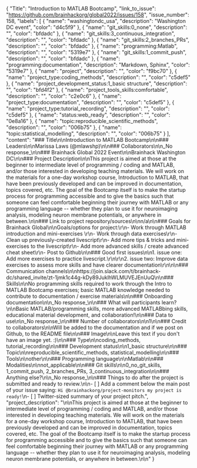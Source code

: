 {
  "Title": "Introduction to MATLAB Bootcamp",
  "link_to_issue": "https://github.com/brainhackorg/global2022/issues/158",
  "issue_number": 158,
  "labels": [
    {
      "name": "washingtondc_usa",
      "description": "Washington DC event",
      "color": "d4c5f9"
    },
    {
      "name": "git_skills:0_none",
      "description": "",
      "color": "bfdadc"
    },
    {
      "name": "git_skills:3_continuous_integration",
      "description": "",
      "color": "bfdadc"
    },
    {
      "name": "git_skills:2_branches_PRs",
      "description": "",
      "color": "bfdadc"
    },
    {
      "name": "programming:Matlab",
      "description": "",
      "color": "5319e7"
    },
    {
      "name": "git_skills:1_commit_push",
      "description": "",
      "color": "bfdadc"
    },
    {
      "name": "programming:documentation",
      "description": "Markdown, Sphinx",
      "color": "5319e7"
    },
    {
      "name": "project",
      "description": "",
      "color": "f9bc70"
    },
    {
      "name": "project_type:coding_methods",
      "description": "",
      "color": "c5def5"
    },
    {
      "name": "project_development_status:1_basic structure",
      "description": "",
      "color": "bfd4f2"
    },
    {
      "name": "project_tools_skills:comfortable",
      "description": "",
      "color": "c2e0c6"
    },
    {
      "name": "project_type:documentation",
      "description": "",
      "color": "c5def5"
    },
    {
      "name": "project_type:tutorial_recording",
      "description": "",
      "color": "c5def5"
    },
    {
      "name": "status:web_ready",
      "description": "",
      "color": "0e8a16"
    },
    {
      "name": "topic:reproducible_scientific_methods",
      "description": "",
      "color": "006b75"
    },
    {
      "name": "topic:statistical_modelling",
      "description": "",
      "color": "006b75"
    }
  ],
  "content": "### Title\n\nIntroduction to MATLAB Bootcamp\n\n### Leaders\n\nMarissa Laws (@mlawshp)\n\n### Collaborators\n\n_No response_\n\n### Brainhack Global 2022 Event\n\nBrainhack Washington DC\n\n### Project Description\n\nThis project is aimed at those at the beginner to intermediate level of programming / coding and MATLAB, and/or those interested in developing teaching materials.  We will work on the materials for a one-day workshop course, Introduction to MATLAB, that have been previously developed and can be improved in documentation, topics covered, etc.  The goal of the Bootcamp itself is to make the startup process for programming accessible and to give the basics such that someone can feel comfortable beginning their journey with MATLAB or any programming language -- whether they plan to use it for neuroimaging analysis, modeling neuron membrane potentials, or anywhere in between.\n\n### Link to project repository/sources\n\nn/a\n\n### Goals for Brainhack Global\n\nGoals/options for project:\r\n- Work through MATLAB introduction and mini-exercises \r\n- Work through data exercises\r\n- Clean up previously-created livescript\r\n- Add more tips & tricks and mini-exercises to the livescript\r\n- Add more advanced skills / create advanced cheat sheet\r\n- Post to Github\n\n### Good first issues\n\n1. issue one: Add more exercises to practice livescript.\r\n\r\n2. issue two: Improve data exercises to assess more skills and have clearer documentation\r\n\n\n### Communication channels\n\nhttps://join.slack.com/t/brainhack-dc/shared_invite/zt-1jmk1c44g-kDy89JuklhWLMUVEJEnUuQ\n\n### Skills\n\nNo programming skills required to work through the Intro to MATLAB Bootcamp exercises; basic MATLAB knowledge needed to contribute to documentation / exercise materials\n\n### Onboarding documentation\n\n_No response_\n\n### What will participants learn?\n\nBasic MATLAB/programming skills, more advanced MATLABbing skills, educational material development, and collaboration!\n\n### Data to use\n\n_No response_\n\n### Number of collaborators\n\n1\n\n### Credit to collaborators\n\nWill be added to the documentation and if we post on Github, to the README file\n\n### Image\n\nLeave this text if you don't have an image yet. :)\n\n### Type\n\ncoding_methods, tutorial_recording\n\n### Development status\n\n1_basic structure\n\n### Topic\n\nreproducible_scientific_methods, statistical_modelling\n\n### Tools\n\nother\n\n### Programming language\n\nMatlab\n\n### Modalities\n\nnot_applicable\n\n### Git skills\n\n0_no_git_skills, 1_commit_push, 2_branches_PRs, 3_continuous_integration\n\n### Anything else?\n\n_No response_\n\n### Things to do after the project is submitted and ready to review.\n\n- [ ] Add a comment below the main post of your issue saying: `Hi @brainhackorg/project-monitors my project is ready!`\n- [ ] Twitter-sized summary of your project pitch.",
  "project_description": "\n\nThis project is aimed at those at the beginner to intermediate level of programming / coding and MATLAB, and/or those interested in developing teaching materials.  We will work on the materials for a one-day workshop course, Introduction to MATLAB, that have been previously developed and can be improved in documentation, topics covered, etc.  The goal of the Bootcamp itself is to make the startup process for programming accessible and to give the basics such that someone can feel comfortable beginning their journey with MATLAB or any programming language -- whether they plan to use it for neuroimaging analysis, modeling neuron membrane potentials, or anywhere in between.\n\n"
}